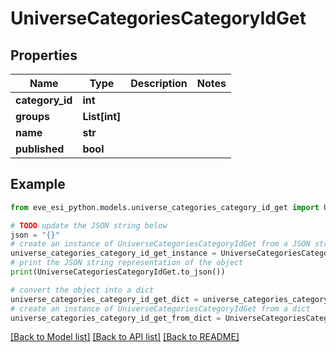 # UniverseCategoriesCategoryIdGet


## Properties

Name | Type | Description | Notes
------------ | ------------- | ------------- | -------------
**category_id** | **int** |  | 
**groups** | **List[int]** |  | 
**name** | **str** |  | 
**published** | **bool** |  | 

## Example

```python
from eve_esi_python.models.universe_categories_category_id_get import UniverseCategoriesCategoryIdGet

# TODO update the JSON string below
json = "{}"
# create an instance of UniverseCategoriesCategoryIdGet from a JSON string
universe_categories_category_id_get_instance = UniverseCategoriesCategoryIdGet.from_json(json)
# print the JSON string representation of the object
print(UniverseCategoriesCategoryIdGet.to_json())

# convert the object into a dict
universe_categories_category_id_get_dict = universe_categories_category_id_get_instance.to_dict()
# create an instance of UniverseCategoriesCategoryIdGet from a dict
universe_categories_category_id_get_from_dict = UniverseCategoriesCategoryIdGet.from_dict(universe_categories_category_id_get_dict)
```
[[Back to Model list]](../README.md#documentation-for-models) [[Back to API list]](../README.md#documentation-for-api-endpoints) [[Back to README]](../README.md)


